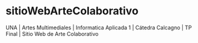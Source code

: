# sitioWebArteColaborativo
UNA | Artes Multimediales | Informatica Aplicada 1 | Cátedra Calcagno | TP Final | Sitio Web de Arte Colaborativo
